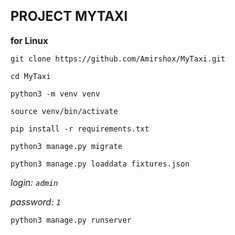 ## PROJECT MYTAXI

**for Linux**

`git clone https://github.com/Amirshox/MyTaxi.git`

`cd MyTaxi`

`python3 -m venv venv`

`source venv/bin/activate`

`pip install -r requirements.txt`

`python3 manage.py migrate`

`python3 manage.py loaddata fixtures.json`

_login: `admin`_

_password: `1`_

`python3 manage.py runserver`